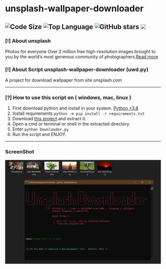 # unsplash-wallpaper-downloader
![Code Size](https://img.shields.io/github/languages/code-size/IHosseini083/unsplash-wallpaper-downloader) ![Top Language](https://img.shields.io/github/languages/top/IHosseini083/unsplash-wallpaper-downloader) ![GitHub stars](https://img.shields.io/github/stars/IHosseini083/unsplash-wallpaper-downloader) ![](https://img.shields.io/badge/The%20Long%20Hope-%F0%9F%98%8E%E2%9C%8C-green)
--------------------------------------------------------------------

### [!] About unsplash
Photos for everyone
Over 2 million free high-resolution images brought to you by the world’s most generous community of photographers.[Read more](https://unsplash.com/about)

### [!] About Script unsplash-wallpaper-downloader (uwd.py)
A project for download wallpaper from site unsplash.com

--------------------------------------------------------------------
### [?] How to use this script on ( windows, mac, linux )
1. First download python and install in your system. [Python +3.8](https://www.python.org/downloads/)
2. Install requirements `python -m pip install -r requirements.txt`
3. Download [this project](https://codeload.github.com/IHosseini083/unsplash-wallpaper-downloader/zip/main) and extract it.
4. Open a cmd or terminal or shell in the extracted directory.
5. Enter `python Downloader.py`
6. Run the script and ENJOY.
--------------------------------------------------------------------
### ScreenShot
![](https://github.com/IHosseini083/unsplash-wallpaper-downloader/blob/main/sc/sc%20(1).png)

